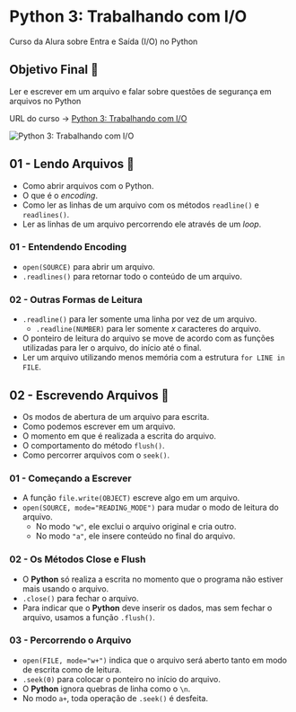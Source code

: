 # Python 3: Trabalhando com I/O

Curso da Alura sobre Entra e Saída (I/O) no Python

## Objetivo Final &#x1F3AF;

Ler e escrever em um arquivo e falar sobre questões de segurança em arquivos no Python

URL do curso -> [Python 3: Trabalhando com I/O](https://cursos.alura.com.br/course/python-3-trabalhando-com-io)

![Python 3: Trabalhando com I/O](https://www.alura.com.br/assets/api/share/curso-python-3-trabalhando-com-io.png)

## 01 - Lendo Arquivos &#x1F516;
* Como abrir arquivos com o Python.
* O que é o *encoding*.
* Como ler as linhas de um arquivo com os métodos `readline()` e `readlines()`.
* Ler as linhas de um arquivo percorrendo ele através de um *loop*.

### 01 - Entendendo Encoding
* `open(SOURCE)` para abrir um arquivo.
* `.readlines()` para retornar todo o conteúdo de um arquivo.

### 02 - Outras Formas de Leitura
* `.readline()` para ler somente uma linha por vez de um arquivo.
    * `.readline(NUMBER)` para ler somente *x* caracteres do arquivo.
* O ponteiro de leitura do arquivo se move de acordo com as funções utilizadas para ler o arquivo, do início até o final.
* Ler um arquivo utilizando menos memória com a estrutura `for LINE in FILE`.

## 02 - Escrevendo Arquivos &#x1F516;
* Os modos de abertura de um arquivo para escrita.
* Como podemos escrever em um arquivo.
* O momento em que é realizada a escrita do arquivo.
* O comportamento do método `flush()`.
* Como percorrer arquivos com o `seek()`.

### 01 - Começando a Escrever
* A função `file.write(OBJECT)` escreve algo em um arquivo.
* `open(SOURCE, mode="READING_MODE")` para mudar o modo de leitura do arquivo.
    * No modo `"w"`, ele exclui o arquivo original e cria outro.
    * No modo `"a"`, ele insere conteúdo no final do arquivo.

### 02 - Os Métodos Close e Flush
* O **Python** só realiza a escrita no momento que o programa não estiver mais usando o arquivo.
* `.close()` para fechar o arquivo.
* Para indicar que o **Python** deve inserir os dados, mas sem fechar o arquivo, usamos a função `.flush()`.

### 03 - Percorrendo o Arquivo
* `open(FILE, mode="w+")` indica que o arquivo será aberto tanto em modo de escrita como de leitura.
* `.seek(0)` para colocar o ponteiro no início do arquivo.
* O **Python** ignora quebras de linha como o `\n`.
* No modo `a+`, toda operação de `.seek()` é desfeita.
